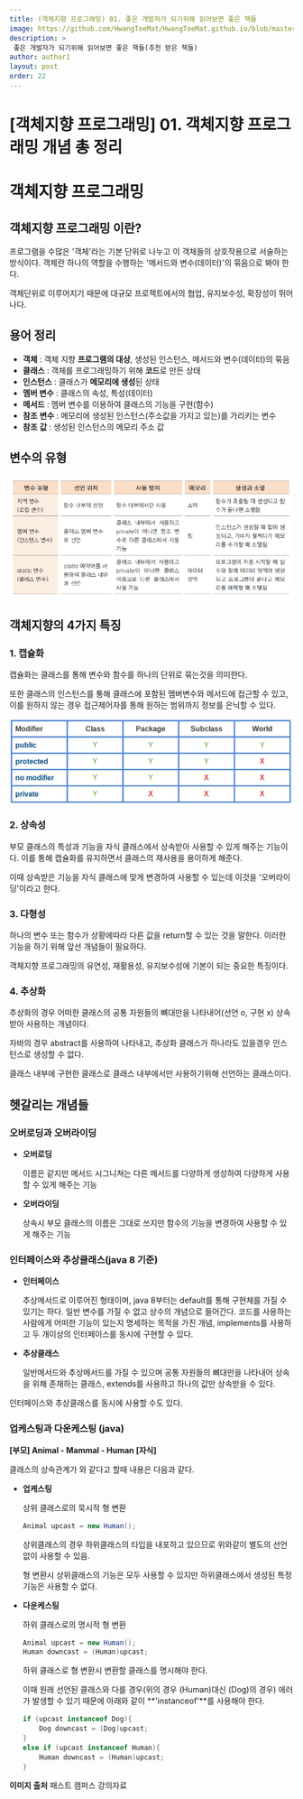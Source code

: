 ```yaml
---
title: (객체지향 프로그래밍) 01. 좋은 개발자가 되기위해 읽어보면 좋은 책들 
image: https://github.com/HwangToeMat/HwangToeMat.github.io/blob/master/Computer-Science/image/OOP/img0.png?raw=true
description: >
 좋은 개발자가 되기위해 읽어보면 좋은 책들(추천 받은 책들)
author: author1
layout: post
order: 22
---
```


# [객체지향 프로그래밍] 01. 객체지향 프로그래밍 개념 총 정리

# 객체지향 프로그래밍

## 객체지향 프로그래밍 이란?

프로그램을 수많은 '객체'라는 기본 단위로 나누고 이 객체들의 상호작용으로 서술하는 방식이다. 객체란 하나의 역할을 수행하는 '메서드와 변수(데이터)'의 묶음으로 봐야 한다. 

객체단위로 이루어지기 때문에 대규모 프로젝트에서의 협업, 유지보수성, 확장성이 뛰어나다.

## 용어 정리

- **객체** : 객체 지향 **프로그램의 대상**, 생성된 인스턴스, 메서드와 변수(데이터)의 묶음
- **클래스** : 객체를 프로그래밍하기 위해 **코드**로 만든 상태
- **인스턴스** : 클래스가 **메모리에 생성**된 상태
- **멤버 변수** : 클래스의 속성, 특성(데이터)
- **메서드** : 멤버 변수를 이용하여 클래스의 기능을 구현(함수)
- **참조** **변수** : 메모리에 생성된 인스턴스(주소값을 가지고 있는)를 가리키는 변수
- **참조** **값** : 생성된 인스턴스의 메모리 주소 값

## 변수의 유형

<img src="https://github.com/HwangToeMat/HwangToeMat.github.io/blob/master/Computer-Science/image/OOP/img1.png?raw=true" style="max-width:100%;margin-left: auto; margin-right: auto; display: block;">

## 객체지향의 4가지 특징

### 1. 캡슐화

캡슐화는 클래스를 통해 변수와 함수를 하나의 단위로 묶는것을 의미한다. 

또한 클래스의 인스턴스를 통해 클래스에 포함된 멤버변수와 메서드에 접근할 수 있고, 이를 원하지 않는 경우 접근제어자를 통해 원하는 범위까지 정보를 은닉할 수 있다.

<img src="https://github.com/HwangToeMat/HwangToeMat.github.io/blob/master/Computer-Science/image/OOP/img2.png?raw=true" style="max-width:100%;margin-left: auto; margin-right: auto; display: block;">

### 2. 상속성

부모 클래스의 특성과 기능을 자식 클래스에서 상속받아 사용할 수 있게 해주는 기능이다. 이를 통해 캡슐화를 유지하면서 클래스의 재사용을 용이하게 해준다.

이때 상속받은 기능을 자식 클래스에 맞게 변경하여 사용할 수 있는데 이것을 '오버라이딩'이라고 한다.

### 3. 다형성

하나의 변수 또는 함수가 상황에따라 다른 값을 return할 수 있는 것을 말한다. 이러한 기능을 하기 위해 앞선 개념들이 필요하다.

객체지향 프로그래밍의 유연성, 재활용성, 유지보수성에 기본이 되는 중요한 특징이다.

### 4. 추상화

추상화의 경우 어떠한 클래스의 공통 자원들의 뼈대만을 나타내어(선언 o, 구현 x) 상속받아 사용하는 개념이다.

자바의 경우 abstract를 사용하여 나타내고, 추상화 클래스가 하나라도 있을경우 인스턴스로 생성할 수 없다.

클래스 내부에 구현한 클래스로 클래스 내부에서만 사용하기위해 선언하는 클래스이다.

## 헷갈리는 개념들

### 오버로딩과 오버라이딩

- **오버로딩**

    이름은 같지만 메서드 시그니쳐는 다른 메서드를 다양하게 생성하여 다양하게 사용할 수 있게 해주는 기능 

- **오버라이딩**

    상속시 부모 클래스의 이름은 그대로 쓰지만 함수의 기능을 변경하여 사용할 수 있게 해주는 기능

### 인터페이스와 추상클래스(java 8 기준)

- **인터페이스**

    추상메서드로 이루어진 형태이며, java 8부터는 default를 통해 구현체를 가질 수 있기는 하다. 일반 변수를 가질 수 없고 상수의 개념으로 들어간다. 코드를 사용하는 사람에게 어떠한 기능이 있는지 명세하는 목적을 가진 개념, implements를 사용하고 두 개이상의 인터페이스를 동시에 구현할 수 있다.

- **추상클래스**

    일반메서드와 추상메서드를 가질 수 있으며 공통 자원들의 뼈대만을 나타내어 상속을 위해 존재하는 클래스, extends를 사용하고 하나의 값만 상속받을 수 있다.

인터페이스와 추상클래스를 동시에 사용할 수도 있다.

### 업케스팅과 다운케스팅 (java)

**[부모] Animal - Mammal - Human [자식]**

클래스의 상속관계가 와 같다고 할때 내용은 다음과 같다.

- **업케스팅**

    상위 클래스로의 묵시적 형 변환

    ```java
    Animal upcast = new Human();
    ```

    상위클래스의 경우 하위클래스의 타입을 내포하고 있으므로 위와같이 별도의 선언없이 사용할 수 있음.

    형 변환시 상위클래스의 기능은 모두 사용할 수 있지만 하위클래스에서 생성된 특정 기능은 사용할 수 없다.

- **다운케스팅**

    하위 클래스로의 명시적 형 변환

    ```java
    Animal upcast = new Human();
    Human downcast = (Human)upcast;
    ```

    하위 클래스로 형 변환시 변환할 클래스를 명시해야 한다. 

    이때 원래 선언된 클래스와 다를 경우(위의 경우 (Human)대신 (Dog)의 경우) 에러가 발생할 수 있기 때문에 아래와 같이 **'instanceof'**를 사용해야 한다.

    ```java
    if (upcast instanceof Dog){
    	Dog downcast = (Dog)upcast;
    }
    else if (upcast instanceof Human){
    	Human downcast = (Human)upcast;
    }
    ```

**이미지 출처**
패스트 캠퍼스 강의자료

